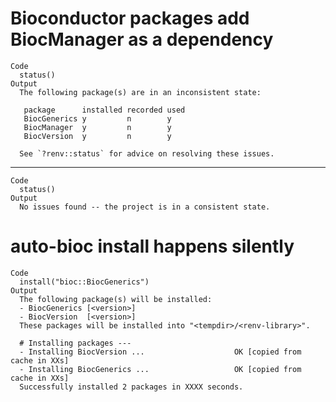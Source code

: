 # Bioconductor packages add BiocManager as a dependency

    Code
      status()
    Output
      The following package(s) are in an inconsistent state:
      
       package      installed recorded used
       BiocGenerics y         n        y   
       BiocManager  y         n        y   
       BiocVersion  y         n        y   
      
      See `?renv::status` for advice on resolving these issues.

---

    Code
      status()
    Output
      No issues found -- the project is in a consistent state.

# auto-bioc install happens silently

    Code
      install("bioc::BiocGenerics")
    Output
      The following package(s) will be installed:
      - BiocGenerics [<version>]
      - BiocVersion  [<version>]
      These packages will be installed into "<tempdir>/<renv-library>".
      
      # Installing packages ---
      - Installing BiocVersion ...                    OK [copied from cache in XXs]
      - Installing BiocGenerics ...                   OK [copied from cache in XXs]
      Successfully installed 2 packages in XXXX seconds.

